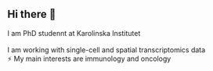## Hi there 👋
I am PhD studennt at Karolinska Institutet
</br> 
</br>I am working with single-cell and spatial transcriptomics data
</br>⚡ My main interests are immunology and oncology


<!--
**gurylevamv/gurylevamv** is a ✨ _special_ ✨ repository because its `README.md` (this file) appears on your GitHub profile.

Here are some ideas to get you started:

- 🔭 I’m currently working on ...
- 🌱 I’m currently learning ...
- 👯 I’m looking to collaborate on ...
- 🤔 I’m looking for help with ...
- 💬 Ask me about ...
- 📫 How to reach me: ...
- 😄 Pronouns: ...
- ⚡ Fun fact: ...
-->
